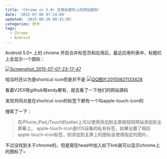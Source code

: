```yaml
---
title: 'Chrome on 5.0+ 应用标题栏上的网站图标'
date: '2015-07-08 07:24:09'
updated: '2015-08-29 00:41:08'
categories: 技术
tags:
  - Chrome
  - Android
---
```


Android 5.0+ 上的 chrome 开启合并标签页和应用后，最近应用列表中，标题栏上会显示一个图标：

[![Screenshot_2015-07-07-23-17-47](https://img.prin.studio/images/2015/07/2015-07-07_15-19-03-576x1024.png)](https://img.prin.studio/images/2015/07/2015-07-07_15-19-03.png)

咱当时还以为是shortcut icon但是并不是 [![QQ图片20150621133428](https://img.prin.studio/images/2015/06/2015-06-21_05-34-38.jpg)](https://img.prin.studio/images/2015/06/2015-06-21_05-34-38.jpg)

看着V2EX呀github呀andy都有，就去看了一下他们的网站源码

发现共同点是在shortcut icon的标签下都有一个叫apple-touch-icon的<link />

搜索了一下：

> 在iPhone,iPad,iTouch的safari上可以使用添加到主屏按钮将网站添加到主屏幕上。
>  apple-touch-icon是IOS设备的私有标签，如果设置了相应apple-touch-icon标签，则添加到主屏上的图标会使用指定的图片。

不过没找到关于chrome的，但是窝在head中加入如下link就可以显示chrome上的图标了~

<link rel="apple-touch-icon" href="/pics/purplesuit.jpg" />



